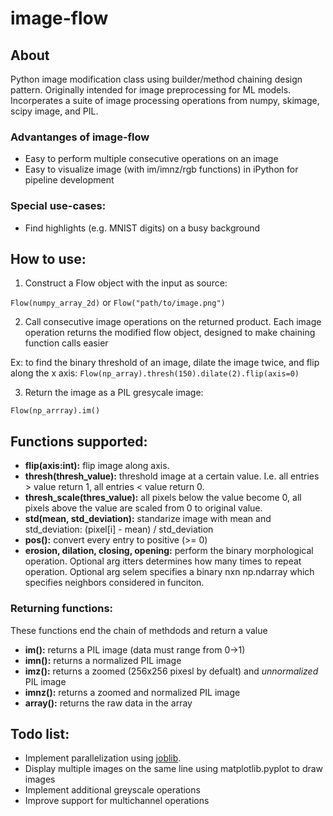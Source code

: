# image-flow
## About
Python image modification class using builder/method chaining design pattern. Originally intended for image preprocessing for ML models. Incorperates a suite of image processing operations from numpy, skimage, scipy image, and PIL.

### Advantanges of image-flow
 - Easy to perform multiple consecutive operations on an image
 - Easy to visualize image (with im/imnz/rgb functions) in iPython for pipeline development
 
### Special use-cases:
 - Find highlights (e.g. MNIST digits) on a busy background
 
## How to use:
1. Construct a Flow object with the input as source:

```Flow(numpy_array_2d)``` or ```Flow("path/to/image.png")```

2. Call consecutive image operations on the returned product. Each image operation returns the modified flow object, designed to make chaining function calls easier

Ex: to find the binary threshold of an image, dilate the image twice, and flip along the x axis: 
```Flow(np_array).thresh(150).dilate(2).flip(axis=0)```

3. Return the image as a PIL gresycale image:

```Flow(np_arrray).im()```

## Functions supported: 
* **flip(axis:int):** flip image along axis.
* **thresh(thresh_value):** threshold image at a certain value. I.e. all entries > value return 1, all entries < value return 0.
* **thresh_scale(thres_value):** all pixels below the value become 0, all pixels above the value are scaled from 0 to original value.
* **std(mean, std_deviation):** standarize image with mean and std_deviation: (pixel[i] - mean) / std_deviation
* **pos():** convert every entry to positive (>= 0)
* **erosion, dilation, closing, opening:** perform the binary morphological operation. Optional arg itters determines how many times to repeat operation. Optional arg selem specifies a binary nxn np.ndarray which specifies neighbors considered in funciton.

### Returning functions:
These functions end the chain of methdods and return a value
* **im():** returns a PIL image (data must range from 0->1)
* **imn():** returns a normalized PIL image
* **imz():** returns a zoomed (256x256 pixesl by defualt) and *unnormalized* PIL image
* **imnz():** returns a zoomed and normalized PIL image
* **array():** returns the raw data in the array

## Todo list:
 - Implement parallelization using [joblib](https://joblib.readthedocs.io/en/latest/parallel.html).
 - Display multiple images on the same line using matplotlib.pyplot to draw images
 - Implement additional greyscale operations
 - Improve support for multichannel operations
 
